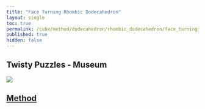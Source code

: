```yaml
---
title: "Face Turning Rhombic Dodecahedron"
layout: single
toc: true
permalink: /cube/method/dodecahedron/rhombic_dodecahedron/face_turning_rhombic_dodecahedron
published: true
hidden: false
---
```


<head>
  <base target="_blank">
</head>



## Twisty Puzzles - Museum

<a href="https://twistypuzzles.com/app/museum/museum_showitem.php?pkey=1684">
  <img src="https://twistypuzzles.com/museum/large/01684-09.jpg">
</a>



## [Method](/cube/method/dodecahedron/rhombic_dodecahedron/face_turning_rhombic_dodecahedron/method)
